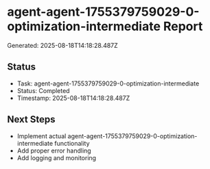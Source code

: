 # agent-agent-1755379759029-0-optimization-intermediate Report

Generated: 2025-08-18T14:18:28.487Z

## Status
- Task: agent-agent-1755379759029-0-optimization-intermediate
- Status: Completed
- Timestamp: 2025-08-18T14:18:28.487Z

## Next Steps
- Implement actual agent-agent-1755379759029-0-optimization-intermediate functionality
- Add proper error handling
- Add logging and monitoring
